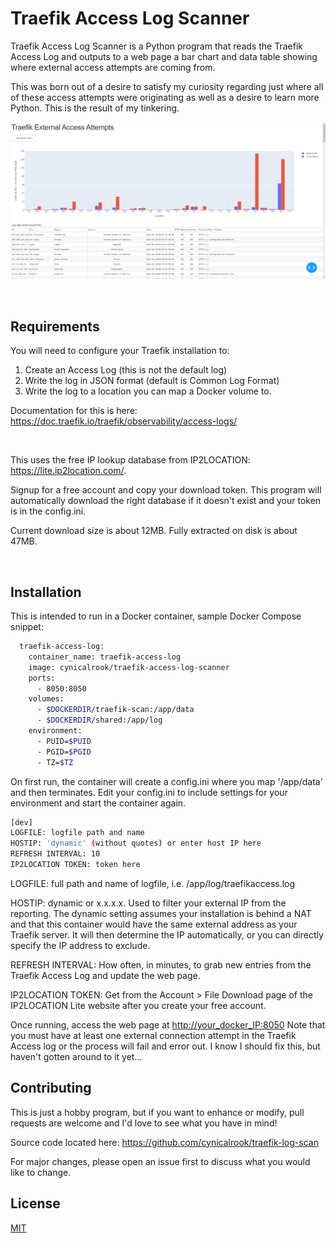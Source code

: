# Traefik Access Log Scanner

Traefik Access Log Scanner is a Python program that reads the Traefik Access Log and outputs
to a web page a bar chart and data table showing where external access attempts are coming from.

This was born out of a desire to satisfy my curiosity regarding just where all of these access
attempts were originating as well as a desire to learn more Python.  This is the result of my tinkering.

![alt text](https://github.com/cynicalrook/traefik-log-scan/blob/main/traefikscanlog.png?raw=true)

&nbsp;&nbsp;

## Requirements

You will need to configure your Traefik installation to:

1) Create an Access Log (this is not the default log)
2) Write the log in JSON format (default is Common Log Format)
3) Write the log to a location you can map a Docker volume to.

Documentation for this is here: <https://doc.traefik.io/traefik/observability/access-logs/>

&nbsp;&nbsp;

This uses the free IP lookup database from IP2LOCATION: <https://lite.ip2location.com/>.

Signup for a free account and copy your download token.  This program will automatically download
the right database if it doesn't exist and your token is in the config.ini.  

Current download size is about 12MB.  Fully extracted on disk is about 47MB.

&nbsp;&nbsp;

## Installation

This is intended to run in a Docker container, sample Docker Compose snippet:

```bash
  traefik-access-log:
    container_name: traefik-access-log
    image: cynicalrook/traefik-access-log-scanner
    ports:
      - 8050:8050
    volumes:
      - $DOCKERDIR/traefik-scan:/app/data
      - $DOCKERDIR/shared:/app/log
    environment:
      - PUID=$PUID
      - PGID=$PGID
      - TZ=$TZ

```

On first run, the container will create a config.ini where you map '/app/data' and then terminates.
Edit your config.ini to include settings for your environment and start the container again.

```bash
[dev]
LOGFILE: logfile path and name
HOSTIP: 'dynamic' (without quotes) or enter host IP here
REFRESH INTERVAL: 10
IP2LOCATION TOKEN: token here
```

LOGFILE: full path and name of logfile, i.e. /app/log/traefikaccess.log

HOSTIP: dynamic or x.x.x.x.  Used to filter your external IP from the reporting.  The dynamic setting
assumes your installation is behind a NAT and that this container would have the same external address
as your Traefik server.  It will then determine the IP automatically, or you can directly specify the
IP address to exclude.

REFRESH INTERVAL: How often, in minutes, to grab new entries from the Traefik Access Log and update
the web page.

IP2LOCATION TOKEN: Get from the Account > File Download page of the IP2LOCATION Lite website after
you create your free account.

Once running, access the web page at <http://your_docker_IP:8050>  Note that you must have at least one
external connection attempt in the Traefik Access log or the process will fail and error out.  I know I should fix this,
but haven't gotten around to it yet...

## Contributing

This is just a hobby program, but if you want to enhance or modify, pull requests are welcome and I'd love to see what you have in mind!

Source code located here: <https://github.com/cynicalrook/traefik-log-scan>

For major changes, please open an issue first to discuss what you would like to change.

## License

[MIT](https://choosealicense.com/licenses/mit/)
